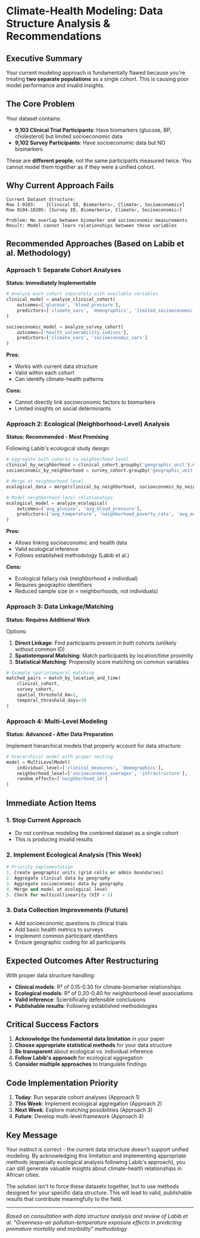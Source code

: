 # Climate-Health Modeling: Data Structure Analysis & Recommendations

## Executive Summary

Your current modeling approach is fundamentally flawed because you're treating **two separate populations** as a single cohort. This is causing poor model performance and invalid insights.

## The Core Problem

Your dataset contains:
- **9,103 Clinical Trial Participants**: Have biomarkers (glucose, BP, cholesterol) but limited socioeconomic data
- **9,102 Survey Participants**: Have socioeconomic data but NO biomarkers

These are **different people**, not the same participants measured twice. You cannot model them together as if they were a unified cohort.

## Why Current Approach Fails

```
Current Dataset Structure:
Row 1-9103:    [Clinical ID, Biomarkers✓, Climate✓, Socioeconomic✗]
Row 9104-18205: [Survey ID, Biomarkers✗, Climate✓, Socioeconomic✓]

Problem: No overlap between biomarker and socioeconomic measurements
Result: Model cannot learn relationships between these variables
```

## Recommended Approaches (Based on Labib et al. Methodology)

### Approach 1: Separate Cohort Analyses
**Status: Immediately Implementable**

```python
# Analyze each cohort separately with available variables
clinical_model = analyze_clinical_cohort(
    outcomes=['glucose', 'blood_pressure'],
    predictors=['climate_vars', 'demographics', 'limited_socioeconomic']
)

socioeconomic_model = analyze_survey_cohort(
    outcomes=['health_vulnerability_indices'],
    predictors=['climate_vars', 'socioeconomic_vars']
)
```

**Pros:** 
- Works with current data structure
- Valid within each cohort
- Can identify climate-health patterns

**Cons:**
- Cannot directly link socioeconomic factors to biomarkers
- Limited insights on social determinants

### Approach 2: Ecological (Neighborhood-Level) Analysis
**Status: Recommended - Most Promising**

Following Labib's ecological study design:

```python
# Aggregate both cohorts to neighborhood level
clinical_by_neighborhood = clinical_cohort.groupby('geographic_unit').mean()
socioeconomic_by_neighborhood = survey_cohort.groupby('geographic_unit').mean()

# Merge at neighborhood level
ecological_data = merge(clinical_by_neighborhood, socioeconomic_by_neighborhood)

# Model neighborhood-level relationships
ecological_model = analyze_ecological(
    outcomes=['avg_glucose', 'avg_blood_pressure'],
    predictors=['avg_temperature', 'neighborhood_poverty_rate', 'avg_education']
)
```

**Pros:**
- Allows linking socioeconomic and health data
- Valid ecological inference
- Follows established methodology (Labib et al.)

**Cons:**
- Ecological fallacy risk (neighborhood ≠ individual)
- Requires geographic identifiers
- Reduced sample size (n = neighborhoods, not individuals)

### Approach 3: Data Linkage/Matching
**Status: Requires Additional Work**

Options:
1. **Direct Linkage**: Find participants present in both cohorts (unlikely without common ID)
2. **Spatiotemporal Matching**: Match participants by location/time proximity
3. **Statistical Matching**: Propensity score matching on common variables

```python
# Example spatiotemporal matching
matched_pairs = match_by_location_and_time(
    clinical_cohort,
    survey_cohort,
    spatial_threshold_km=1,
    temporal_threshold_days=30
)
```

### Approach 4: Multi-Level Modeling
**Status: Advanced - After Data Preparation**

Implement hierarchical models that properly account for data structure:

```python
# Hierarchical model with proper nesting
model = MultiLevelModel(
    individual_level=['clinical_measures', 'demographics'],
    neighborhood_level=['socioeconomic_averages', 'infrastructure'],
    random_effects=['neighborhood_id']
)
```

## Immediate Action Items

### 1. Stop Current Approach
- Do not continue modeling the combined dataset as a single cohort
- This is producing invalid results

### 2. Implement Ecological Analysis (This Week)
```python
# Priority implementation
1. Create geographic units (grid cells or admin boundaries)
2. Aggregate clinical data by geography
3. Aggregate socioeconomic data by geography  
4. Merge and model at ecological level
5. Check for multicollinearity (VIF < 5)
```

### 3. Data Collection Improvements (Future)
- Add socioeconomic questions to clinical trials
- Add basic health metrics to surveys
- Implement common participant identifiers
- Ensure geographic coding for all participants

## Expected Outcomes After Restructuring

With proper data structure handling:
- **Clinical models**: R² of 0.15-0.30 for climate-biomarker relationships
- **Ecological models**: R² of 0.20-0.40 for neighborhood-level associations
- **Valid inference**: Scientifically defensible conclusions
- **Publishable results**: Following established methodologies

## Critical Success Factors

1. **Acknowledge the fundamental data limitation** in your paper
2. **Choose appropriate statistical methods** for your data structure
3. **Be transparent** about ecological vs. individual inference
4. **Follow Labib's approach** for ecological aggregation
5. **Consider multiple approaches** to triangulate findings

## Code Implementation Priority

1. **Today**: Run separate cohort analyses (Approach 1)
2. **This Week**: Implement ecological aggregation (Approach 2)
3. **Next Week**: Explore matching possibilities (Approach 3)
4. **Future**: Develop multi-level framework (Approach 4)

## Key Message

Your instinct is correct - the current data structure doesn't support unified modeling. By acknowledging this limitation and implementing appropriate methods (especially ecological analysis following Labib's approach), you can still generate valuable insights about climate-health relationships in African cities.

The solution isn't to force these datasets together, but to use methods designed for your specific data structure. This will lead to valid, publishable results that contribute meaningfully to the field.

---

*Based on consultation with data structure analysis and review of Labib et al. "Greenness–air pollution–temperature exposure effects in predicting premature mortality and morbidity" methodology*